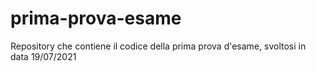 # prima-prova-esame
Repository che contiene il codice della prima prova d'esame, svoltosi in data 19/07/2021
